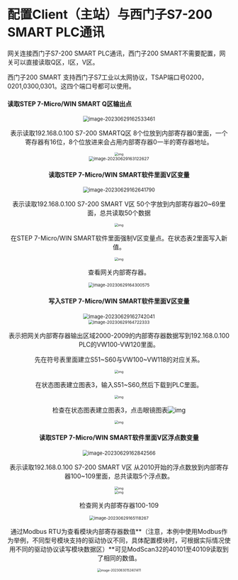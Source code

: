 # 配置Client（主站）与西门子S7-200 SMART PLC通讯

网关连接西门子S7-200 SMART PLC通讯，西门子200 SMART不需要配置，网关可以直接读取Q区，I区，V区。

西门子200 SMART 支持西门子S7工业以太网协议，TSAP端口号0200，0201,0300,0301。这四个端口号都可以使用。



#### 读取STEP 7-Micro/WIN SMART Q区输出点

<div align=center><img src="assets/image-20230629162533461.png" alt="image-20230629162533461" style="zoom: 80%;" />

表示读取192.168.0.100 S7-200 SMARTQ区 8个位放到内部寄存器0里面，一个寄存器有16位，8个位放进来会占用内部寄存器0一半的寄存器地址。

<div align=center><img src="assets/clip_image016.jpg" alt="img" style="zoom:50%;" />



<div align=center><img src="assets/image-20230629163122627.png" alt="image-20230629163122627" style="zoom:67%;" />



####  读取STEP 7-Micro/WIN SMART软件里面V区变量

<div align=center><img src="assets/image-20230629162641790.png" alt="image-20230629162641790" style="zoom:80%;" />

表示读取192.168.0.100 S7-200 SMART V区 50个字放到内部寄存器20~69里面，总共读取50个数据

<div align=center><img src="assets/clip_image028.jpg" alt="img" style="zoom:50%;" />

在STEP 7-Micro/WIN SMART软件里面强制V区变量点。在状态表2里面写入新值。

<div align=center><img src="assets/clip_image030.jpg" alt="img" style="zoom:50%;" />

查看网关内部寄存器。

<div align=center><img src="assets/image-20230629164300575.png" alt="image-20230629164300575" style="zoom: 67%;" />



#### **写入STEP 7-Micro/WIN SMART软件里面V区变量**

<div align=center><img src="assets/image-20230629162742041.png" alt="image-20230629162742041" style="zoom:80%;" />

<div align=center><img src="assets/image-20230629164722333.png" alt="image-20230629164722333" style="zoom:67%;" />

表示把网关内部寄存器输出区域2000-2009的内部寄存器数据写到192.168.0.100 PLC的VW100-VW120里面。

先在符号表里面建立S51~S60与VW100~VW118的对应关系。

<div align=center><img src="assets/clip_image041.jpg" alt="img" style="zoom:50%;" />

 在状态图表建立图表3，输入S51~S60,然后下载到PLC里面。

<div align=center><img src="assets/clip_image043.jpg" alt="img" style="zoom:50%;" />



检查在状态图表建立图表3，点击眼镜图表![img](assets/clip_image048.png)

<div align=center><img src="assets/clip_image050.jpg" alt="img" style="zoom:50%;" />



#### 读取STEP 7-Micro/WIN SMART软件里面V区浮点数变量

<div align=center><img src="assets/image-20230629162842566.png" alt="image-20230629162842566" style="zoom:80%;" />

表示读取192.168.0.100 S7-200 SMART V区 从2010开始的浮点数放到内部寄存器100~109里面，总共读取5个浮点数。

<div align=center><img src="assets/clip_image052.jpg" alt="img" style="zoom:50%;" />

<div align=center><img src="assets/clip_image054.jpg" alt="img" style="zoom:50%;" />

检查网关内部寄存器100-109

<div align=center><img src="assets/image-20230629165118267.png" alt="image-20230629165118267" style="zoom:67%;" />

通过Modbus RTU为查看模块内部寄存器数值**（注意，本例中使用Modbus作为举例，不同型号模块支持的驱动协议不同，具体配置模块时，可根据实际情况使用不同的驱动协议读写模块数据区）**可见ModScan32的40101至40109读取到了相同的数值。


<div align=center><img src="assets/image-20230630152401411.png" alt="image-20230630152401411" style="zoom:50%;" />




